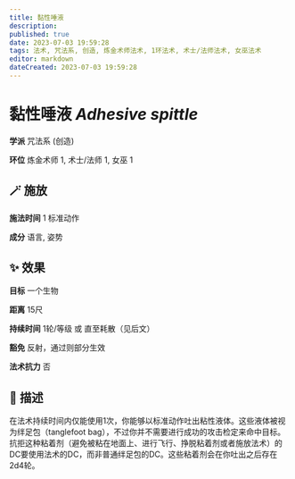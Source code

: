 ```yaml
---
title: 黏性唾液
description: 
published: true
date: 2023-07-03 19:59:28
tags: 法术, 咒法系, 创造, 炼金术师法术, 1环法术, 术士/法师法术, 女巫法术
editor: markdown
dateCreated: 2023-07-03 19:59:28
---
```


# **黏性唾液** *Adhesive spittle*

**学派** 咒法系 (创造) 

**环位** 炼金术师 1, 术士/法师 1, 女巫 1

## 🪄 施放

**施法时间** 1 标准动作

**成分** 语言, 姿势

## ✨ 效果 

**目标** 一个生物 

**距离** 15尺  

**持续时间** 1轮/等级 或 直至耗散（见后文） 

**豁免** 反射，通过则部分生效

**法术抗力** 否

## 📖 描述

在法术持续时间内仅能使用1次，你能够以标准动作吐出粘性液体。这些液体被视为绊足包（tanglefoot bag），不过你并不需要进行成功的攻击检定来命中目标。抗拒这种粘着剂（避免被粘在地面上、进行飞行、挣脱粘着剂或者施放法术）的DC要使用法术的DC，而非普通绊足包的DC。这些粘着剂会在你吐出之后存在2d4轮。
    